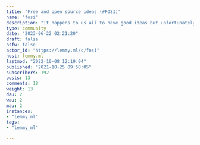 ```yaml
---
title: "Free and open source ideas (#FOSI)" 
name: "fosi"
description: "It happens to us all to have good ideas but unfortunately we don't always have the time or the ability to realize them... Instead of these ideas getting lost or dying we can share them and maybe they will be heard by someone in the free software community who is in need of inspiration but has the time and ability to realize them. 🤞You can also share your idea and ask if people in the community are interested in helping you make it happen.#FOSI"
type: community
date: "2023-06-22 02:21:20"
draft: false
nsfw: false
actor_id: "https://lemmy.ml/c/fosi"
host: lemmy.ml
lastmod: "2022-10-08 12:19:04"
published: "2021-10-25 09:58:05"
subscribers: 192
posts: 13
comments: 18
weight: 13
dau: 2
wau: 2
mau: 2
instances:
- "lemmy_ml"
tags: 
- "lemmy_ml"

---
```

